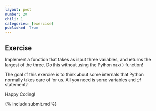 ```yaml
---
layout: post
number: 28
chili: 1
categories: [exercise]
published: True
---
```


## Exercise

Implement a function that takes as input three variables, and returns the largest of the three. Do this without using the Python `max()` function!

The goal of this exercise is to think about some internals that Python normally takes care of for us. All you need is some variables and `if` statements!

Happy Coding!

{% include submit.md %}